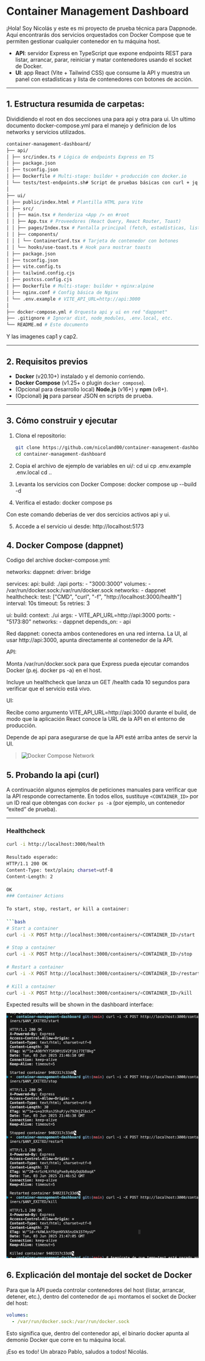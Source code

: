 # Container Management Dashboard

¡Hola! Soy Nicolás y este es mi proyecto de prueba técnica para Dappnode. Aquí encontrarás dos servicios orquestados con Docker Compose que te permiten gestionar cualquier contenedor en tu máquina host.

- **API**: servidor Express en TypeScript que expone endpoints REST para listar, arrancar, parar, reiniciar y matar contenedores usando el socket de Docker.
- **UI**: app React (Vite + Tailwind CSS) que consume la API y muestra un panel con estadísticas y lista de contenedores con botones de acción.

---

## 1. Estructura resumida de carpetas:
Divididiendo el root en dos secciones una para api y otra para ui. Un ultimo documento docker-compose.yml para el manejo y definicion de los networks y servicios utilizados.
```bash
container-management-dashboard/
├── api/
│ ├── src/index.ts # Lógica de endpoints Express en TS
│ ├── package.json
│ ├── tsconfig.json
│ ├── Dockerfile # Multi-stage: builder + producción con docker.io
│ └── tests/test-endpoints.sh# Script de pruebas básicas con curl + jq
│
├── ui/
│ ├── public/index.html # Plantilla HTML para Vite
│ ├── src/
│ │ ├── main.tsx # Renderiza <App /> en #root
│ │ ├── App.tsx # Proveedores (React Query, React Router, Toast)
│ │ ├── pages/Index.tsx # Pantalla principal (fetch, estadísticas, lista)
│ │ ├── components/
│ │ │ └── ContainerCard.tsx # Tarjeta de contenedor con botones
│ │ └── hooks/use-toast.ts # Hook para mostrar toasts
│ ├── package.json
│ ├── tsconfig.json
│ ├── vite.config.ts
│ ├── tailwind.config.cjs
│ ├── postcss.config.cjs
│ ├── Dockerfile # Multi-stage: builder + nginx:alpine
│ ├── nginx.conf # Config básica de Nginx
│ └── .env.example # VITE_API_URL=http://api:3000
│
├── docker-compose.yml # Orquesta api y ui en red "dappnet"
├── .gitignore # Ignorar dist, node_modules, .env.local, etc.
└── README.md # Este documento
```

Y las imagenes cap1 y cap2.

---

## 2. Requisitos previos

- **Docker** (v20.10+) instalado y el demonio corriendo.  
- **Docker Compose** (v1.25+ o plugin `docker compose`).  
- (Opcional para desarrollo local) **Node.js** (v16+) y **npm** (v8+).  
- (Opcional) **jq** para parsear JSON en scripts de prueba.

---

## 3. Cómo construir y ejecutar

1. Clona el repositorio:
   ```bash
   git clone https://github.com/nicoland00/container-management-dashboard.git
   cd container-management-dashboard

2. Copia el archivo de ejemplo de variables en ui/:
cd ui
cp .env.example .env.local
cd ..

3. Levanta los servicios con Docker Compose:
docker compose up --build -d

4. Verifica el estado:
docker compose ps

Con este comando deberias de ver dos sercicios activos api y ui. 

5. Accede a el servicio ui desde: http://localhost:5173 

## 4. Docker Compose (dappnet)

Codigo del archive docker-compose.yml:

networks:
  dappnet:
    driver: bridge

services:
  api:
    build: ./api
    ports:
      - "3000:3000"
    volumes:
      - /var/run/docker.sock:/var/run/docker.sock
    networks:
      - dappnet
    healthcheck:
      test: ["CMD", "curl", "-f", "http://localhost:3000/health"]
      interval: 10s
      timeout: 5s
      retries: 3

  ui:
    build:
      context: ./ui
      args:
        - VITE_API_URL=http://api:3000
    ports:
      - "5173:80"
    networks:
      - dappnet
    depends_on:
      - api

Red dappnet: conecta ambos contenedores en una red interna. La UI, al usar http://api:3000, apunta directamente al contenedor de la API.

API:

Monta /var/run/docker.sock para que Express pueda ejecutar comandos Docker (p.ej. docker ps -a) en el host.

Incluye un healthcheck que lanza un GET /health cada 10 segundos para verificar que el servicio está vivo.

UI:

Recibe como argumento VITE_API_URL=http://api:3000 durante el build, de modo que la aplicación React conoce la URL de la API en el entorno de producción.

Depende de api para asegurarse de que la API esté arriba antes de servir la UI.

> ![Docker Compose Network](images/cap1.png)


## 5. Probando la api (curl)

A continuación algunos ejemplos de peticiones manuales para verificar que la API responde correctamente. En todos ellos, sustituye `<CONTAINER_ID>` por un ID real que obtengas con `docker ps -a` (por ejemplo, un contenedor “exited” de prueba).

---

### Healthcheck

```bash
curl -i http://localhost:3000/health

Resultado esperado:
HTTP/1.1 200 OK
Content-Type: text/plain; charset=utf-8
Content-Length: 2

OK
### Container Actions

To start, stop, restart, or kill a container:

```bash
# Start a container
curl -i -X POST http://localhost:3000/containers/<CONTAINER_ID>/start

# Stop a container
curl -i -X POST http://localhost:3000/containers/<CONTAINER_ID>/stop

# Restart a container
curl -i -X POST http://localhost:3000/containers/<CONTAINER_ID>/restart

# Kill a container
curl -i -X POST http://localhost:3000/containers/<CONTAINER_ID>/kill
```

Expected results will be shown in the dashboard interface:

![Docker Compose Network](images/cap2.png)


## 6. Explicación del montaje del socket de Docker

Para que la API pueda controlar contenedores del host (listar, arrancar, detener, etc.), dentro del contenedor de `api` montamos el socket de Docker del host:

```yaml
volumes:
  - /var/run/docker.sock:/var/run/docker.sock
```
Esto significa que, dentro del contenedor api, el binario docker apunta al demonio Docker que corre en tu máquina local.

¡Eso es todo!
Un abrazo Pablo, saludos a todos!
Nicolás.
